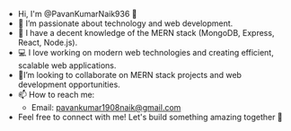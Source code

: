 - Hi, I'm @PavanKumarNaik936 👋  
- 👀 I’m passionate about technology and web development. 
- 🌱 I have a decent knowledge of the MERN stack (MongoDB, Express, React, Node.js).
- 💻 I love working on modern web technologies and creating efficient, scalable web applications.
- 💞️I’m looking to collaborate on MERN stack projects and web development opportunities. 
- 📫  How to reach me:  
   - Email: pavankumar1908naik@gmail.com
- Feel free to connect with me! Let's build something amazing together 🚀  



<!---
PavanKumarNaik936/PavanKumarNaik936 is a ✨ special ✨ repository because its `README.md` (this file) appears on your GitHub profile.
You can click the Preview link to take a look at your changes.
--->
